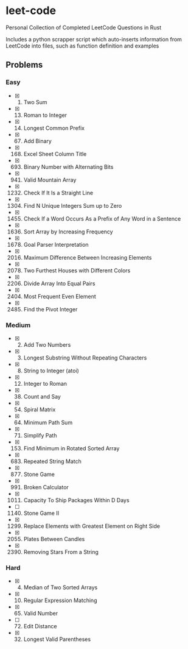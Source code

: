 # leet-code

Personal Collection of Completed LeetCode Questions in Rust

Includes a python scrapper script which auto-inserts information from
LeetCode into files, such as function definition and examples

## Problems

### Easy

- [x] 1. Two Sum
- [x] 13. Roman to Integer
- [x] 14. Longest Common Prefix
- [x] 67. Add Binary
- [x] 168. Excel Sheet Column Title
- [x] 693. Binary Number with Alternating Bits
- [x] 941. Valid Mountain Array
- [x] 1232. Check If It Is a Straight Line
- [x] 1304. Find N Unique Integers Sum up to Zero
- [x] 1455. Check If a Word Occurs As a Prefix of Any Word in a Sentence
- [x] 1636. Sort Array by Increasing Frequency
- [x] 1678. Goal Parser Interpretation
- [x] 2016. Maximum Difference Between Increasing Elements
- [x] 2078. Two Furthest Houses with Different Colors
- [x] 2206. Divide Array Into Equal Pairs
- [x] 2404. Most Frequent Even Element
- [x] 2485. Find the Pivot Integer

### Medium

- [x] 2. Add Two Numbers
- [x] 3. Longest Substring Without Repeating Characters
- [x] 8. String to Integer (atoi)
- [x] 12. Integer to Roman
- [x] 38. Count and Say
- [x] 54. Spiral Matrix
- [x] 64. Minimum Path Sum
- [x] 71. Simplify Path
- [x] 153. Find Minimum in Rotated Sorted Array
- [x] 683. Repeated String Match
- [x] 877. Stone Game
- [x] 991. Broken Calculator
- [x] 1011. Capacity To Ship Packages Within D Days
- [ ] 1140. Stone Game II
- [x] 1299. Replace Elements with Greatest Element on Right Side
- [x] 2055. Plates Between Candles
- [x] 2390. Removing Stars From a String

### Hard

- [x] 4. Median of Two Sorted Arrays
- [x] 10. Regular Expression Matching
- [x] 65. Valid Number
- [ ] 72. Edit Distance
- [x] 32. Longest Valid Parentheses
